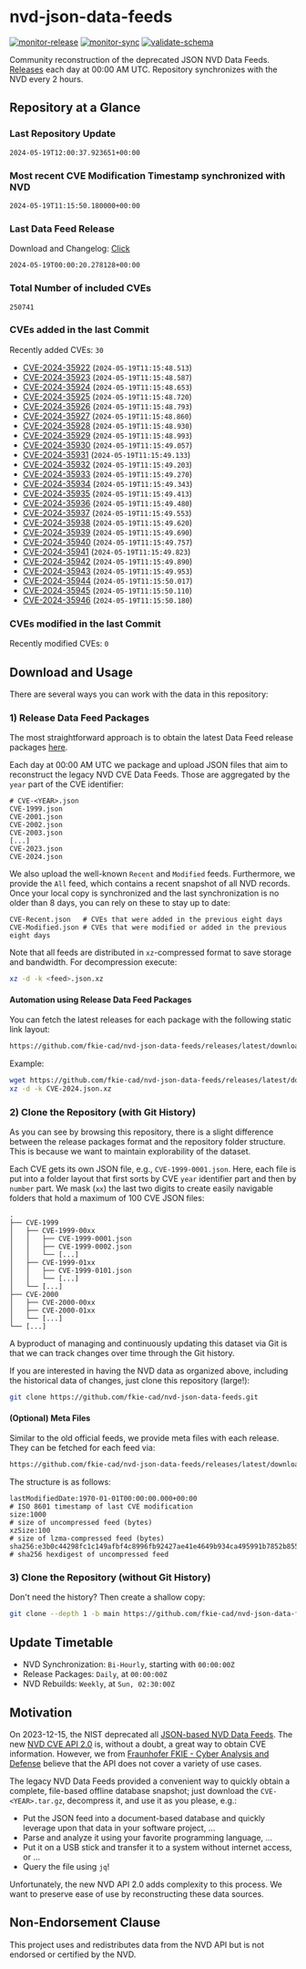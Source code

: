 # nvd-json-data-feeds

[![monitor-release](https://github.com/fkie-cad/nvd-json-data-feeds/actions/workflows/monitor_release.yml/badge.svg)](https://github.com/fkie-cad/nvd-json-data-feeds/actions/workflows/monitor_release.yml)
[![monitor-sync](https://github.com/fkie-cad/nvd-json-data-feeds/actions/workflows/monitor_sync.yml/badge.svg)](https://github.com/fkie-cad/nvd-json-data-feeds/actions/workflows/monitor_sync.yml)
[![validate-schema](https://github.com/fkie-cad/nvd-json-data-feeds/actions/workflows/validate_schema.yml/badge.svg)](https://github.com/fkie-cad/nvd-json-data-feeds/actions/workflows/validate_schema.yml)

Community reconstruction of the deprecated JSON NVD Data Feeds.
[Releases](https://github.com/fkie-cad/nvd-json-data-feeds/releases/latest) each day at 00:00 AM UTC.
Repository synchronizes with the NVD every 2 hours.

## Repository at a Glance

### Last Repository Update

```plain
2024-05-19T12:00:37.923651+00:00
```

### Most recent CVE Modification Timestamp synchronized with NVD

```plain
2024-05-19T11:15:50.180000+00:00
```

### Last Data Feed Release

Download and Changelog: [Click](https://github.com/fkie-cad/nvd-json-data-feeds/releases/latest)

```plain
2024-05-19T00:00:20.278128+00:00
```

### Total Number of included CVEs

```plain
250741
```

### CVEs added in the last Commit

Recently added CVEs: `30`

- [CVE-2024-35922](CVE-2024/CVE-2024-359xx/CVE-2024-35922.json) (`2024-05-19T11:15:48.513`)
- [CVE-2024-35923](CVE-2024/CVE-2024-359xx/CVE-2024-35923.json) (`2024-05-19T11:15:48.587`)
- [CVE-2024-35924](CVE-2024/CVE-2024-359xx/CVE-2024-35924.json) (`2024-05-19T11:15:48.653`)
- [CVE-2024-35925](CVE-2024/CVE-2024-359xx/CVE-2024-35925.json) (`2024-05-19T11:15:48.720`)
- [CVE-2024-35926](CVE-2024/CVE-2024-359xx/CVE-2024-35926.json) (`2024-05-19T11:15:48.793`)
- [CVE-2024-35927](CVE-2024/CVE-2024-359xx/CVE-2024-35927.json) (`2024-05-19T11:15:48.860`)
- [CVE-2024-35928](CVE-2024/CVE-2024-359xx/CVE-2024-35928.json) (`2024-05-19T11:15:48.930`)
- [CVE-2024-35929](CVE-2024/CVE-2024-359xx/CVE-2024-35929.json) (`2024-05-19T11:15:48.993`)
- [CVE-2024-35930](CVE-2024/CVE-2024-359xx/CVE-2024-35930.json) (`2024-05-19T11:15:49.057`)
- [CVE-2024-35931](CVE-2024/CVE-2024-359xx/CVE-2024-35931.json) (`2024-05-19T11:15:49.133`)
- [CVE-2024-35932](CVE-2024/CVE-2024-359xx/CVE-2024-35932.json) (`2024-05-19T11:15:49.203`)
- [CVE-2024-35933](CVE-2024/CVE-2024-359xx/CVE-2024-35933.json) (`2024-05-19T11:15:49.270`)
- [CVE-2024-35934](CVE-2024/CVE-2024-359xx/CVE-2024-35934.json) (`2024-05-19T11:15:49.343`)
- [CVE-2024-35935](CVE-2024/CVE-2024-359xx/CVE-2024-35935.json) (`2024-05-19T11:15:49.413`)
- [CVE-2024-35936](CVE-2024/CVE-2024-359xx/CVE-2024-35936.json) (`2024-05-19T11:15:49.480`)
- [CVE-2024-35937](CVE-2024/CVE-2024-359xx/CVE-2024-35937.json) (`2024-05-19T11:15:49.553`)
- [CVE-2024-35938](CVE-2024/CVE-2024-359xx/CVE-2024-35938.json) (`2024-05-19T11:15:49.620`)
- [CVE-2024-35939](CVE-2024/CVE-2024-359xx/CVE-2024-35939.json) (`2024-05-19T11:15:49.690`)
- [CVE-2024-35940](CVE-2024/CVE-2024-359xx/CVE-2024-35940.json) (`2024-05-19T11:15:49.757`)
- [CVE-2024-35941](CVE-2024/CVE-2024-359xx/CVE-2024-35941.json) (`2024-05-19T11:15:49.823`)
- [CVE-2024-35942](CVE-2024/CVE-2024-359xx/CVE-2024-35942.json) (`2024-05-19T11:15:49.890`)
- [CVE-2024-35943](CVE-2024/CVE-2024-359xx/CVE-2024-35943.json) (`2024-05-19T11:15:49.953`)
- [CVE-2024-35944](CVE-2024/CVE-2024-359xx/CVE-2024-35944.json) (`2024-05-19T11:15:50.017`)
- [CVE-2024-35945](CVE-2024/CVE-2024-359xx/CVE-2024-35945.json) (`2024-05-19T11:15:50.110`)
- [CVE-2024-35946](CVE-2024/CVE-2024-359xx/CVE-2024-35946.json) (`2024-05-19T11:15:50.180`)


### CVEs modified in the last Commit

Recently modified CVEs: `0`



## Download and Usage

There are several ways you can work with the data in this repository:

### 1) Release Data Feed Packages

The most straightforward approach is to obtain the latest Data Feed release packages [here](https://github.com/fkie-cad/nvd-json-data-feeds/releases/latest).

Each day at 00:00 AM UTC we package and upload JSON files that aim to reconstruct the legacy NVD CVE Data Feeds.
Those are aggregated by the `year` part of the CVE identifier:

```
# CVE-<YEAR>.json
CVE-1999.json
CVE-2001.json
CVE-2002.json
CVE-2003.json
[...]
CVE-2023.json
CVE-2024.json
```

We also upload the well-known `Recent` and `Modified` feeds.
Furthermore, we provide the `All` feed, which contains a recent snapshot of all NVD records.
Once your local copy is synchronized and the last synchronization is no older than 8 days, you can rely on these to stay up to date:

```plain
CVE-Recent.json   # CVEs that were added in the previous eight days
CVE-Modified.json # CVEs that were modified or added in the previous eight days
```

Note that all feeds are distributed in `xz`-compressed format to save storage and bandwidth.
For decompression execute:

```sh
xz -d -k <feed>.json.xz
```

#### Automation using Release Data Feed Packages

You can fetch the latest releases for each package with the following static link layout:

```sh
https://github.com/fkie-cad/nvd-json-data-feeds/releases/latest/download/CVE-<YEAR>.json.xz
```

Example:

```sh
wget https://github.com/fkie-cad/nvd-json-data-feeds/releases/latest/download/CVE-2024.json.xz
xz -d -k CVE-2024.json.xz
```

### 2) Clone the Repository (with Git History)

As you can see by browsing this repository, there is a slight difference between the release packages format and the repository folder structure.
This is because we want to maintain explorability of the dataset.

Each CVE gets its own JSON file, e.g., `CVE-1999-0001.json`.
Here, each file is put into a folder layout that first sorts by CVE `year` identifier part and then by `number` part.
We mask (`xx`) the last two digits to create easily navigable folders that hold a maximum of 100 CVE JSON files:

```plain
.
├── CVE-1999
│   ├── CVE-1999-00xx
│   │   ├── CVE-1999-0001.json
│   │   ├── CVE-1999-0002.json
│   │   └── [...]
│   ├── CVE-1999-01xx
│   │   ├── CVE-1999-0101.json
│   │   └── [...]
│   └── [...]
├── CVE-2000
│   ├── CVE-2000-00xx
│   ├── CVE-2000-01xx
│   └── [...]
└── [...]
```

A byproduct of managing and continuously updating this dataset via Git is that we can track changes over time through the Git history.

If you are interested in having the NVD data as organized above, including the historical data of changes, just clone this repository (large!):

```sh
git clone https://github.com/fkie-cad/nvd-json-data-feeds.git
```

#### (Optional) Meta Files

Similar to the old official feeds, we provide meta files with each release. They can be fetched for each feed via:

```sh
https://github.com/fkie-cad/nvd-json-data-feeds/releases/latest/download/CVE-<YEAR>.meta
```

The structure is as follows:

```plain
lastModifiedDate:1970-01-01T00:00:00.000+00:00                          # ISO 8601 timestamp of last CVE modification
size:1000                                                               # size of uncompressed feed (bytes)
xzSize:100                                                              # size of lzma-compressed feed (bytes)
sha256:e3b0c44298fc1c149afbf4c8996fb92427ae41e4649b934ca495991b7852b855 # sha256 hexdigest of uncompressed feed
```

### 3) Clone the Repository (without Git History)

Don't need the history? Then create a shallow copy:

```sh
git clone --depth 1 -b main https://github.com/fkie-cad/nvd-json-data-feeds.git
```


## Update Timetable

* NVD Synchronization: `Bi-Hourly`, starting with `00:00:00Z`
* Release Packages: `Daily`, at `00:00:00Z`
* NVD Rebuilds: `Weekly`, at `Sun, 02:30:00Z`


## Motivation

On 2023-12-15, the NIST deprecated all [JSON-based NVD Data Feeds](https://nvd.nist.gov/vuln/data-feeds#divRetirementBanner-1).
The new [NVD CVE API 2.0](https://nvd.nist.gov/developers/vulnerabilities) is, without a doubt, a great way to obtain CVE information.
However, we from [Fraunhofer FKIE - Cyber Analysis and Defense](https://www.fkie.fraunhofer.de/en/departments/cad.html) believe that the API does not cover a variety of use cases.

The legacy NVD Data Feeds provided a convenient way to quickly obtain a complete, file-based offline database snapshot; just download the `CVE-<YEAR>.tar.gz`, decompress it, and use it as you please, e.g.:

- Put the JSON feed into a document-based database and quickly leverage upon that data in your software project, ...
- Parse and analyze it using your favorite programming language, ...
- Put it on a USB stick and transfer it to a system without internet access, or ...
- Query the file using `jq`!

Unfortunately, the new NVD API 2.0 adds complexity to this process.
We want to preserve ease of use by reconstructing these data sources.

## Non-Endorsement Clause

This project uses and redistributes data from the NVD API but is not endorsed or certified by the NVD.